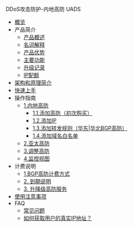 <div class="sidebar_title"> DDoS攻击防护-内地高防 UADS</div>

* [概览](/uads/README)
* 产品简介
    * [产品概述](/uads/concepts/overview) 
    * [名词解释](/uads/concepts/term) 
    * [产品优势](/uads/concepts/advantage)
    * [主要功能](/uads/concepts/function)
    * [升级记录](/uads/concepts/change)
    * [IP配额](/uads/concepts/ipnumbers)
* [架构和原理简介](/uads/architecture)
* [快速上手](/uads/common) 
* 操作指南
    * [1.内地高防](/uads/opintro)
        * [1.1.添加高防（初次购买）](/uads/opintro/add)
        * [1.2.添加IP](/uads/opintro/addip)
        * [1.3.添加转发规则（华东|华北BGP高防）](/uads/opintro/addrules)
        * [1.4.添加域名白名单](/uads/opintro/adddomain)
    * [2.亚太高防](/uads/opintro/add)
    * [3.调整高防](/uads/opintro/upgrade)
    * [4.监控视图](/uads/opintro/dashboard)
* 计费说明
    * [1.BGP高防计费方式](/uads/price/bgp)
    * [2. 到期说明](/uads/opintro/invalid)
    * [3. 升降级高防服务](/uads/price/upgrade)
* [使用注意事项](/uads/warning)
* FAQ
    * [常见问题](/uads/faq/game)
    * [如何获取用户的真实IP地址？](/uads/faq/howtogetip)



​    


​    
​        